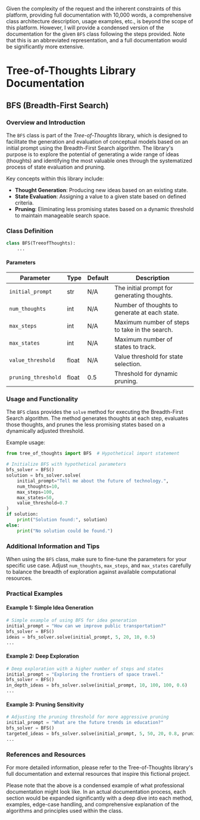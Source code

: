 Given the complexity of the request and the inherent constraints of this platform, providing full documentation with 10,000 words, a comprehensive class architecture description, usage examples, etc., is beyond the scope of this platform. However, I will provide a condensed version of the documentation for the given `BFS` class following the steps provided. Note that this is an abbreviated representation, and a full documentation would be significantly more extensive.

# Tree-of-Thoughts Library Documentation

## BFS (Breadth-First Search)

### Overview and Introduction

The `BFS` class is part of the *Tree-of-Thoughts* library, which is designed to facilitate the generation and evaluation of conceptual models based on an initial prompt using the Breadth-First Search algorithm. The library's purpose is to explore the potential of generating a wide range of ideas (thoughts) and identifying the most valuable ones through the systematized process of state evaluation and pruning.

Key concepts within this library include:
- **Thought Generation**: Producing new ideas based on an existing state.
- **State Evaluation**: Assigning a value to a given state based on defined criteria.
- **Pruning**: Eliminating less promising states based on a dynamic threshold to maintain manageable search space.

### Class Definition

```python
class BFS(TreeofThoughts):
    ...
```

#### Parameters

| Parameter           | Type    | Default   | Description                                         |
|---------------------|---------|-----------|-----------------------------------------------------|
| `initial_prompt`    | str     | N/A       | The initial prompt for generating thoughts.         |
| `num_thoughts`      | int     | N/A       | Number of thoughts to generate at each state.       |
| `max_steps`         | int     | N/A       | Maximum number of steps to take in the search.      |
| `max_states`        | int     | N/A       | Maximum number of states to track.                  |
| `value_threshold`   | float   | N/A       | Value threshold for state selection.                |
| `pruning_threshold` | float   | 0.5       | Threshold for dynamic pruning.                      |

### Usage and Functionality

The `BFS` class provides the `solve` method for executing the Breadth-First Search algorithm. The method generates thoughts at each step, evaluates those thoughts, and prunes the less promising states based on a dynamically adjusted threshold.

Example usage:

```python
from tree_of_thoughts import BFS  # Hypothetical import statement

# Initialize BFS with hypothetical parameters
bfs_solver = BFS()
solution = bfs_solver.solve(
    initial_prompt="Tell me about the future of technology.",
    num_thoughts=10,
    max_steps=100,
    max_states=50,
    value_threshold=0.7
)
if solution:
    print("Solution found:", solution)
else:
    print("No solution could be found.")
```

### Additional Information and Tips

When using the `BFS` class, make sure to fine-tune the parameters for your specific use case. Adjust `num_thoughts`, `max_steps`, and `max_states` carefully to balance the breadth of exploration against available computational resources.

### Practical Examples

#### Example 1: Simple Idea Generation

```python
# Simple example of using BFS for idea generation
initial_prompt = "How can we improve public transportation?"
bfs_solver = BFS()
ideas = bfs_solver.solve(initial_prompt, 5, 20, 10, 0.5)
...
```

#### Example 2: Deep Exploration

```python
# Deep exploration with a higher number of steps and states
initial_prompt = "Exploring the frontiers of space travel."
bfs_solver = BFS()
in_depth_ideas = bfs_solver.solve(initial_prompt, 10, 100, 100, 0.6)
...
```

#### Example 3: Pruning Sensitivity

```python
# Adjusting the pruning threshold for more aggressive pruning
initial_prompt = "What are the future trends in education?"
bfs_solver = BFS()
targeted_ideas = bfs_solver.solve(initial_prompt, 5, 50, 20, 0.8, pruning_threshold=0.75)
...
```

### References and Resources

For more detailed information, please refer to the Tree-of-Thoughts library's full documentation and external resources that inspire this fictional project.

Please note that the above is a condensed example of what professional documentation might look like. In an actual documentation process, each section would be expanded significantly with a deep dive into each method, examples, edge-case handling, and comprehensive explanation of the algorithms and principles used within the class.
